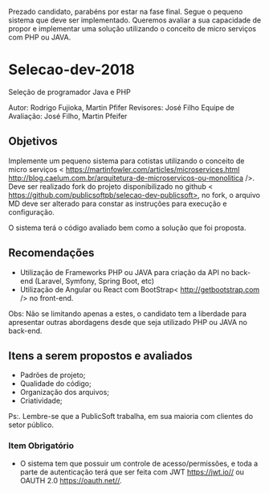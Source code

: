 Prezado candidato, parabéns por estar na fase final. Segue o pequeno sistema que deve ser implementado. Queremos avaliar a sua capacidade de propor e implementar uma solução utilizando o conceito de micro serviços com PHP ou JAVA. 

# Selecao-dev-2018
Seleção de programador Java e PHP

Autor: Rodrigo Fujioka, Martin Pfifer
Revisores:  José Filho
Equipe de Avaliação:  José Filho, Martin Pfeifer


## Objetivos
Implemente um pequeno sistema para cotistas utilizando o conceito de micro serviços < https://martinfowler.com/articles/microservices.html  http://blog.caelum.com.br/arquitetura-de-microservicos-ou-monolitica />. 
Deve ser realizado fork do projeto disponibilizado no github < https://github.com/publicsoftpb/selecao-dev-publicsoft>, no fork, o arquivo MD deve ser alterado para constar as instruções para execução e configuração. 

O sistema terá o código avaliado bem como a solução que foi proposta.

## Recomendações

- Utilização de Frameworks PHP ou JAVA para criação da API no back-end (Laravel, Symfony, Spring Boot, etc) 
- Utilização de Angular ou React com BootStrap< http://getbootstrap.com /> no front-end. 

Obs: Não se limitando apenas a estes, o candidato tem a liberdade para apresentar outras abordagens desde que seja utilizado PHP ou JAVA no back-end.


## Itens a serem propostos e avaliados

- Padrões de projeto;
- Qualidade do código;
- Organização dos arquivos;
- Criatividade;

Ps:. Lembre-se que a PublicSoft trabalha, em sua maioria com clientes do setor público. 

### Item Obrigatório
- O sistema tem que possuir um controle de acesso/permissões, e toda a parte de autenticação terá que ser feita com JWT <https://jwt.io//> ou OAUTH 2.0 <https://oauth.net//>.

